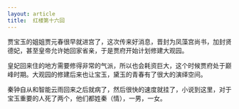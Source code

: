 ```yaml
---
layout: article
title:  红楼第十六回
---
```


贾宝玉的姐姐贾元春很早就进宫了，这次传来好消息，晋封为凤藻宫尚书，加封贤德妃，甚至皇帝允许她回家省亲，于是贾府开始计划修建大观园。

皇妃回来住的地方需要修得非常的气派，所以也会耗资巨大，这个时候贾府处于巅峰时期。大观园的修建后来也让宝玉，黛玉的青春有了很大的演绎空间。

秦钟自从和智能云雨回来之后就病了，然后很快的速度就挂了，小说到这里，对于宝玉重要的人死了两个，他们都姓秦（情），一男，一女。

